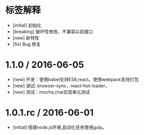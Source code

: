 # 标签解释
- [initial] 初始化
- [breaking] 破坏性修改，不兼容以前接口
- [new] 新特性
- [fix] Bug 修复

1.1.0 / 2016-06-05
==================
- [new] 开发：使用babel支持ES6,react。使用webpack支持打包
- [new] 调试: browser-sync，react-hot-loader，
- [new] 测试：mocha,chai实现单元测试

1.0.1.rc / 2016-06-01
==================
- [initial] 搭建node.js环境,自动化任务使用gulp。

